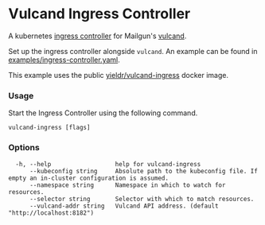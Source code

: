 # Vulcand Ingress Controller

A kubernetes [ingress controller](https://kubernetes.io/docs/concepts/services-networking/ingress/) for Mailgun's [vulcand](https://github.com/vulcand/vulcand).

Set up the ingress controller alongside `vulcand`. An example can be found in [examples/ingress-controller.yaml](/yieldr/vulcand-ingress/blob/master/examples/ingress-controller.yaml).

This example uses the public [yieldr/vulcand-ingress](https://hub.docker.com/r/yieldr/vulcand-ingress/) docker image.

### Usage

Start the Ingress Controller using the following command.

```
vulcand-ingress [flags]
```

### Options

```
  -h, --help                  help for vulcand-ingress
      --kubeconfig string     Absolute path to the kubeconfig file. If empty an in-cluster configuration is assumed.
      --namespace string      Namespace in which to watch for resources.
      --selector string       Selector with which to match resources.
      --vulcand-addr string   Vulcand API address. (default "http://localhost:8182")
```
